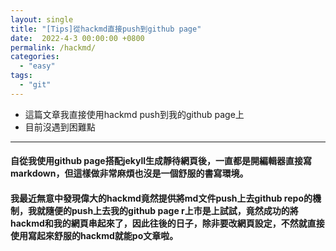 ```yaml
---
layout: single
title: "[Tips]從hackmd直接push到github page"
date:  2022-4-3 00:00:00 +0800
permalink: /hackmd/
categories: 
  - "easy"
tags:
  - "git"
---
```

+ 這篇文章我直接使用hackmd push到我的github page上  
+ 目前沒遇到困難點    
___  

#### 自從我使用github page搭配jekyll生成靜待網頁後，一直都是開編輯器直接寫markdown，但這樣做非常麻煩也沒是一個舒服的書寫環境。

####  我最近無意中發現偉大的hackmd竟然提供將md文件push上去github repo的機制，我就隨便的push上去我的github page r上市是上試試，竟然成功的將hackmd和我的網頁串起來了，因此往後的日子，除非要改網頁設定，不然就直接使用寫起來舒服的hackmd就能po文章啦。



